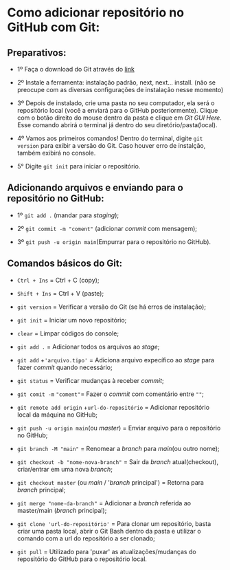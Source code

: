 # Como adicionar repositório no GitHub com Git: 

## Preparativos:

* 1º Faça o download do Git através do [link](https://git-scm.com/downloads)

* 2º Instale a ferramenta: instalação padrão, next, next... install.
(não se preocupe com as diversas configurações de instalação nesse momento)
  
* 3º Depois de instalado, crie uma pasta no seu computador, ela será o repositório local (você a enviará para o GitHub posteriormente). 
Clique com o botão direito do mouse dentro da pasta e clique em *Git GUI Here*. Esse comando abrirá o terminal já dentro do seu diretório/pasta(local).

* 4º Vamos aos primeiros comandos! Dentro do terminal, digite `git version` para exibir a versão do Git. Caso houver erro de instalção, também exibirá no console.

* 5° Digite `git init` para iniciar o repositório.

## Adicionando arquivos e enviando para o repositório no GitHub:

* 1º `git add .` (mandar para *staging*);

* 2º `git commit -m "coment"` (adicionar *commit* com mensagem);

* 3º `git push -u origin main`(Empurrar para o repositório no GitHub).


## Comandos básicos do Git:

* `Ctrl + Ins`  = Ctrl + C (copy);
* `Shift + Ins` = Ctrl + V (paste);

* `git version` = Verificar a versão do Git (se há erros de instalação);

* `git init` = Iniciar um novo repositório;

* `clear` = Limpar códigos do console;

* `git add .` = Adicionar todos os arquivos ao *stage*;

* `git add` +`'arquivo.tipo'` = Adiciona arquivo expecífico ao *stage* para fazer *commit* quando necessário;

* `git status` = Verificar mudanças à receber *commit*;

* `git comit -m` `"coment"`= Fazer o *commit* com comentário entre `""`;

* `git remote add origin` +`url-do-repositório` = Adicionar repositório local da máquina no GitHub;

* `git push -u origin main`(ou *master*) = Enviar arquivo para o repositório no GitHub;

* `git branch -M "main"` = Renomear a *branch* para *main*(ou outro nome);

* `git checkout -b "nome-nova-branch"` = Sair da *branch* atual(checkout), criar/entrar em uma nova *branch*;

* `git checkout master` (ou *main* / '*branch* principal') = Retorna para *branch* principal;

* `git merge "nome-da-branch"` = Adicionar a *branch* referida ao master/main (*branch* principal);

* `git clone 'url-do-repositório'` = Para clonar um repositório, basta criar uma pasta local, abrir o Git Bash dentro da pasta e utilizar o comando com a url do repositório a ser clonado;

* `git pull` = Utilizado para 'puxar' as atualizações/mudanças do repositório do GitHub para o repositório local.
